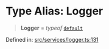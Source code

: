 # Type Alias: Logger

> **Logger** = *typeof* [`default`](../variables/default.md)

Defined in: [src/services/logger.ts:131](https://github.com/Nick2bad4u/Uptime-Watcher/blob/3cce0c3b352c8390536ca3c7399ece50a05faf18/src/services/logger.ts#L131)
